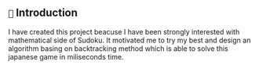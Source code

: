## `📃` Introduction
I have created this project beacuse I have been strongly interested with mathematical side of Sudoku. It motivated me to try my best and design an algorithm basing on backtracking method which is able to solve this japanese game in miliseconds time.
